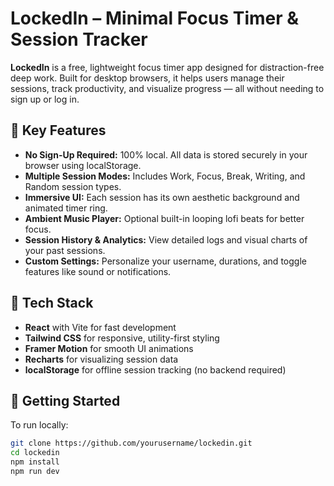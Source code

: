 # LockedIn – Minimal Focus Timer & Session Tracker

**LockedIn** is a free, lightweight focus timer app designed for distraction-free deep work. Built for desktop browsers, it helps users manage their sessions, track productivity, and visualize progress — all without needing to sign up or log in.

## 🧭 Key Features

- **No Sign-Up Required:** 100% local. All data is stored securely in your browser using localStorage.
- **Multiple Session Modes:** Includes Work, Focus, Break, Writing, and Random session types.
- **Immersive UI:** Each session has its own aesthetic background and animated timer ring.
- **Ambient Music Player:** Optional built-in looping lofi beats for better focus.
- **Session History & Analytics:** View detailed logs and visual charts of your past sessions.
- **Custom Settings:** Personalize your username, durations, and toggle features like sound or notifications.

## 🔧 Tech Stack

- **React** with Vite for fast development
- **Tailwind CSS** for responsive, utility-first styling
- **Framer Motion** for smooth UI animations
- **Recharts** for visualizing session data
- **localStorage** for offline session tracking (no backend required)

## 🚀 Getting Started

To run locally:

```bash
git clone https://github.com/yourusername/lockedin.git
cd lockedin
npm install
npm run dev


